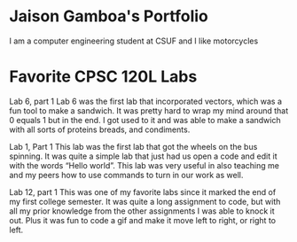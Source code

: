 # Jaison Gamboa's Portfolio

I am a computer engineering student at CSUF and I like motorcycles

# Favorite CPSC 120L Labs
Lab 6, part 1
Lab 6 was the first lab that incorporated vectors, which was a fun tool to make a sandwich. It was pretty hard to wrap my mind around that 0 equals 1 but in the end. I got used to it and was able to make a sandwich with all sorts of proteins breads, and condiments.

Lab 1, Part 1 
This lab was the first lab that got the wheels on the bus spinning. It was quite a simple lab that just had us open a code and edit it with the words “Hello world”. This lab was very useful in also teaching me and my peers how to use commands to turn in our work as well.

Lab 12, part 1
This was one of my favorite labs since it marked the end of my first college semester. It was quite a long assignment to code, but with all my prior knowledge from the other assignments I was able to knock it out. Plus it was fun to code a gif and make it move left to right, or right to left.
